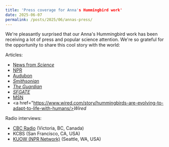 ```yaml
---
title: 'Press coverage for Anna's Hummingbird work'
date: 2025-06-07
permalink: /posts/2025/06/annas-press/
---
```


We're pleasantly surprised that our Anna's Hummingbird work has been receiving a lot of press and popular science attention. We're so grateful for the opportunity to share this cool story with the world:  
  
Articles:
- <a href="https://www.science.org/content/article/bird-feeders-have-caused-dramatic-evolution-california-hummingbirds">News from <i>Science</i></a>
- <a href="https://www.npr.org/2025/05/23/nx-s1-5409073/annas-hummingbird-backyard-feeders">NPR</a>
- <a href="https://www.audubon.org/magazine/hummingbirds-rapidly-evolved-longer-beaks-slurp-more-nectar-yard-feeders-new-study">Audubon</a>
- <a href="https://www.smithsonianmag.com/smart-news/californias-hummingbirds-have-changed-their-beaks-in-response-to-backyard-feeders-study-finds-180986693/"><i>Smithsonian</i></a>
- <a href="https://www.theguardian.com/environment/2025/may/23/california-hummingbird-beak-study"><i>The Guardian</i></a>
- <a href="https://www.sfgate.com/local/article/former-berkeley-feeders-calif-bird-evolution-20343347.php"><i>SFGATE</i></a>
- <a href="https://www.msn.com/en-us/news/technology/former-berkeley-grad-student-discovers-feeders-changed-california-hummingbird-evolution/ar-AA1Fz4G0">MSN</a>
- <a href="https://www.wired.com/story/hummingbirds-are-evolving-to-adapt-to-life-with-humans/><i>Wired</i></a>  
  
Radio interviews:
- <a href="https://www.cbc.ca/player/play/audio/9.6786356">CBC Radio</a> (Victoria, BC, Canada)
- KCBS (San Francisco, CA, USA)
- <a href="https://m.kuow.org/stories/those-little-red-hummingbird-feeders-are-driving-the-birds-evolution">KUOW (NPR Network)</a> (Seattle, WA, USA)